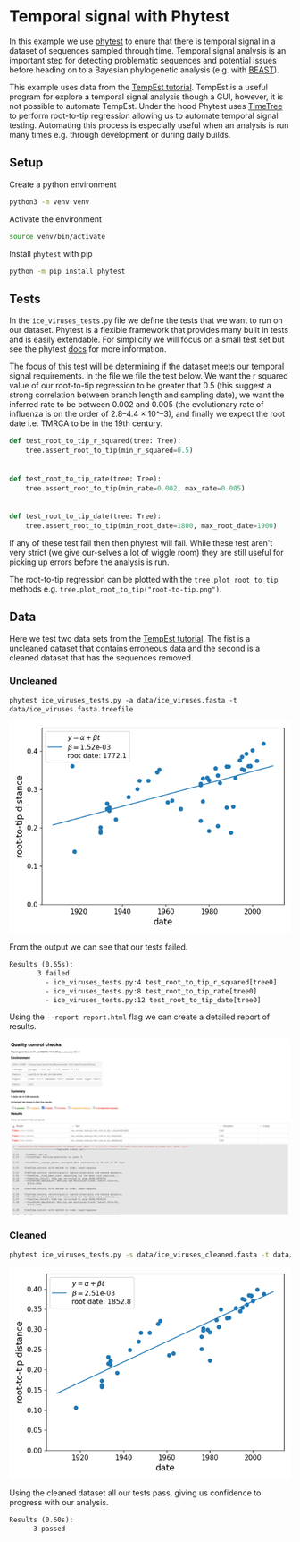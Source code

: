 # Temporal signal with Phytest

In this example we use [phytest]() to enure that there is temporal signal in a dataset of sequences sampled through time. Temporal signal analysis is an important step for detecting problematic sequences and potential issues before heading on to a Bayesian phylogenetic analysis (e.g. with [BEAST](https://beast.community/beast)). 

This example uses data from the [TempEst tutorial](https://beast.community/tempest_tutorial). TempEst is a useful program for explore a temporal signal analysis though a GUI, however, it is not possible to automate TempEst. Under the hood Phytest uses [TimeTree](https://github.com/neherlab/treetime) to perform root-to-tip regression allowing us to automate temporal signal testing. Automating this process is especially useful when an analysis is run many times e.g. through development or during daily builds. 

## Setup

Create a python environment

```bash
python3 -m venv venv
```

Activate the environment

```bash
source venv/bin/activate
```

Install `phytest` with pip

```bash
python -m pip install phytest
```

## Tests

In the `ice_viruses_tests.py` file we define the tests that we want to run on our dataset. Phytest is a flexible framework that provides many built in tests and is easily extendable. For simplicity we will focus on a small test set but see the phytest [docs](https://phytest-devs.github.io/phytest/) for more information. 

The focus of this test will be determining if the dataset meets our temporal signal requirements. in the file we file the test below. We want the r squared value of our root-to-tip regression to be greater that 0.5 (this suggest a strong correlation between branch length and sampling date), we want the inferred rate to be between 0.002 and 0.005 (the evolutionary rate of influenza is on the order of 2.8–4.4 × 10^–3), and finally we expect the root date i.e. TMRCA to be in the 19th century.

```python
def test_root_to_tip_r_squared(tree: Tree):
    tree.assert_root_to_tip(min_r_squared=0.5)


def test_root_to_tip_rate(tree: Tree):
    tree.assert_root_to_tip(min_rate=0.002, max_rate=0.005)


def test_root_to_tip_date(tree: Tree):
    tree.assert_root_to_tip(min_root_date=1800, max_root_date=1900)
```

If any of these test fail then then phytest will fail. While these test aren't very strict (we give our-selves a lot of wiggle room) they are still useful for picking up errors before the analysis is run. 

The root-to-tip regression can be plotted with the `tree.plot_root_to_tip` methods e.g. `tree.plot_root_to_tip("root-to-tip.png")`.

## Data

Here we test two data sets from the [TempEst tutorial](https://beast.community/tempest_tutorial). The fist is a uncleaned dataset that contains erroneous data and the second is a cleaned dataset that has the sequences removed.

### Uncleaned 

```pash
phytest ice_viruses_tests.py -a data/ice_viruses.fasta -t data/ice_viruses.fasta.treefile
```

![](images/root-to-tip.png)

From the output we can see that our tests failed.

```
Results (0.65s):
       3 failed
         - ice_viruses_tests.py:4 test_root_to_tip_r_squared[tree0]
         - ice_viruses_tests.py:8 test_root_to_tip_rate[tree0]
         - ice_viruses_tests.py:12 test_root_to_tip_date[tree0]
```

Using the `--report report.html` flag we can create a detailed report of results. 

![](images/report.png)

### Cleaned 

```bash
phytest ice_viruses_tests.py -s data/ice_viruses_cleaned.fasta -t data/ice_viruses_cleaned.fasta.treefile
```

![](images/root-to-tip-cleaned.png)

Using the cleaned dataset all our tests pass, giving us confidence to progress with our analysis. 

```
Results (0.60s):
      3 passed
```
